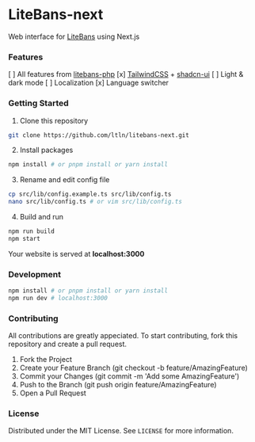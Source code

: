 # LiteBans-next
Web interface for [LiteBans](https://www.spigotmc.org/resources/litebans.3715) using Next.js
### Features
[ ] All features from [litebans-php](https://gitlab.com/ruany/litebans-php)
[x] [TailwindCSS](https://tailwindcss.com/) + [shadcn-ui](https://ui.shadcn.com)
[ ] Light & dark mode
[ ] Localization
[x] Language switcher
### Getting Started
1. Clone this repository
```bash
git clone https://github.com/ltln/litebans-next.git
```
2. Install packages
```bash
npm install # or pnpm install or yarn install
```
3. Rename and edit config file
```bash
cp src/lib/config.example.ts src/lib/config.ts
nano src/lib/config.ts # or vim src/lib/config.ts
```
4. Build and run
```bash
npm run build
npm start
```
Your website is served at **localhost:3000**
### Development
```bash
npm install # or pnpm install or yarn install
npm run dev # localhost:3000
```
### Contributing
All contributions are greatly appeciated. To start contributing, fork this repository and create a pull request.
1. Fork the Project
2. Create your Feature Branch (git checkout -b feature/AmazingFeature)
3. Commit your Changes (git commit -m 'Add some AmazingFeature')
4. Push to the Branch (git push origin feature/AmazingFeature)
5. Open a Pull Request
### License
Distributed under the MIT License. See `LICENSE` for more information.